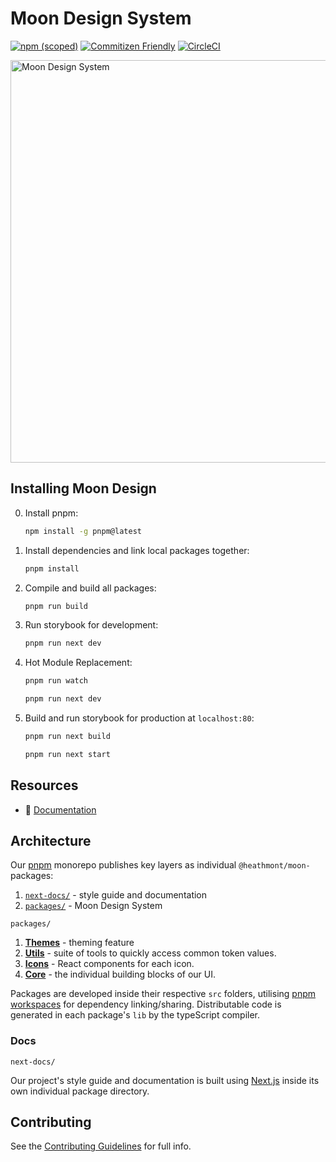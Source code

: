 # Moon Design System

[![npm (scoped)](https://img.shields.io/npm/v/@heathmont/moon-components)](https://www.npmjs.com/package/@heathmont/moon-components)
[![Commitizen Friendly](https://img.shields.io/badge/commitizen-friendly-brightgreen.svg)](http://commitizen.github.io/cz-cli/)
[![CircleCI](https://circleci.com/gh/coingaming/moon-design.svg?style=svg&circle-token=ac2a5739dd256e22f8051c19548bc06aec8b4350)](https://circleci.com/gh/coingaming/moon-design)

<img width="644" alt="Moon Design System" src="https://user-images.githubusercontent.com/232199/133601344-e63bd62f-dd0f-47a1-9d1e-b5cb065e5a90.png">

## Installing Moon Design

0. Install pnpm:


   ```sh
   npm install -g pnpm@latest
   ```


1. Install dependencies and link local packages together:

   ```sh
   pnpm install
   ```

2. Compile and build all packages:

   ```sh
   pnpm run build
   ```

3. Run storybook for development:

   ```sh
   pnpm run next dev
   ```

4. Hot Module Replacement:

   ```sh
   pnpm run watch
   ```

   ```sh
   pnpm run next dev
   ```

5. Build and run storybook for production at `localhost:80`:

   ```sh
   pnpm run next build
   ```

   ```sh
   pnpm run next start
   ```


## Resources

- 📖 [Documentation](https://moon.io)


## Architecture

Our [pnpm](https://pnpm.io/motivation) monorepo publishes key layers as individual `@heathmont/moon-` packages:

1. [`next-docs/`](#docs) - style guide and documentation
2. [`packages/`](#design-system) - Moon Design System

`packages/`

1. [**Themes**](packages/themes/README.mdx) - theming feature
2. [**Utils**](packages/utils/README.md) - suite of tools to quickly access common token values.
3. [**Icons**](packages/components/README.mdx) - React components for each icon.
4. [**Core**](packages/components/README.md) - the individual building blocks of our UI.

Packages are developed inside their respective `src` folders, utilising [pnpm workspaces](https://pnpm.io/workspaces) for dependency linking/sharing. Distributable code is generated in each package's `lib` by the typeScript compiler.

### Docs

`next-docs/`

Our project's style guide and documentation is built using [Next.js](https://nextjs.org/) inside its own individual package directory.


## Contributing

See the [Contributing Guidelines](CONTRIBUTING.md) for full info.
